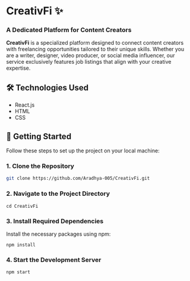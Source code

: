 # CreativFi ✨
### A Dedicated Platform for Content Creators

**CreativFi** is a specialized platform designed to connect content creators with freelancing opportunities tailored to their unique skills. Whether you are a writer, designer, video producer, or social media influencer, our service exclusively features job listings that align with your creative expertise.


## 🛠️ Technologies Used
  - React.js
  - HTML
  - CSS

## 🚀 Getting Started

Follow these steps to set up the project on your local machine:

### 1. Clone the Repository
```bash
git clone https://github.com/Aradhya-005/CreativFi.git

```
### 2. Navigate to the Project Directory
```
cd CreativFi
```
### 3. Install Required Dependencies
Install the necessary packages using npm:
```
npm install
```
### 4. Start the Development Server
```
npm start
